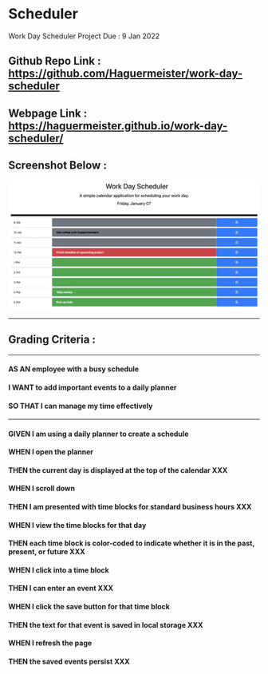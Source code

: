 # Scheduler
Work Day Scheduler Project Due : 9 Jan 2022

## Github Repo Link : https://github.com/Haguermeister/work-day-scheduler

## Webpage Link : https://haguermeister.github.io/work-day-scheduler/

## Screenshot Below :
![alt text](./assets/images/ScreenShot.png)

---
## Grading Criteria :
---
#### AS AN employee with a busy schedule
#### I WANT to add important events to a daily planner
#### SO THAT I can manage my time effectively
---
#### GIVEN I am using a daily planner to create a schedule
#### WHEN I open the planner
#### THEN the current day is displayed at the top of the calendar XXX
#### WHEN I scroll down
#### THEN I am presented with time blocks for standard business hours XXX
#### WHEN I view the time blocks for that day
#### THEN each time block is color-coded to indicate whether it is in the past, present, or future XXX
#### WHEN I click into a time block
#### THEN I can enter an event XXX
#### WHEN I click the save button for that time block
#### THEN the text for that event is saved in local storage XXX
#### WHEN I refresh the page
#### THEN the saved events persist XXX
